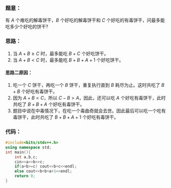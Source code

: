 ### 题意：
有 $A$ 个难吃的解毒饼干，$B$ 个好吃的解毒饼干和 $C$ 个好吃的有毒饼干，问最多能吃多少个好吃的饼干?
### 思路：
1. 当 $A+B\ge C$ 时，最多能吃 $B+C$ 个好吃饼干。
2. 当 $A+B<C$ 时，最多能吃 $B+B+A+1$ 个好吃饼干。

#### 思路二原因：
1. 吃一个 $C$ 饼干，再吃一个 $B$ 饼干，重复执行直到 $B$ 耗尽为止。这时共吃了 $B+B$ 个好吃有毒饼干。
2. 因为 $A+B<C$，所以 $C-B>A$，因此，还可以吃 $A$ 个好吃有毒饼干，此时共吃了 $B+B+A$ 个好吃有毒饼干。
3. 题目中说在中毒情况下，在吃一个毒曲奇就会去世。因此最后可以吃一个吃有毒饼干，此时共吃了 $B+B+A+1$ 个好吃有毒饼干。

### 代码：
```cpp
#include<bits/stdc++.h>
using namespace std;
int main(){
    int a,b,c;
    cin>>a>>b>>c;
    if(a+b>=c) cout<<b+c<<endl;
    else cout<<b+b+a+1<<endl;
    return 0;
}
```